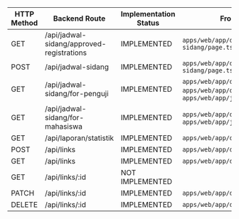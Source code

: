 | HTTP Method | Backend Route                               | Implementation Status | Frontend File Path (if found)                                                                                              |
|-------------|---------------------------------------------|-----------------------|----------------------------------------------------------------------------------------------------------------------------|
| GET         | /api/jadwal-sidang/approved-registrations   | IMPLEMENTED           | `apps/web/app/dashboard/admin/jadwal-sidang/page.tsx`                                                                      |
| POST        | /api/jadwal-sidang                          | IMPLEMENTED           | `apps/web/app/dashboard/admin/jadwal-sidang/page.tsx`                                                                      |
| GET         | /api/jadwal-sidang/for-penguji              | IMPLEMENTED           | `apps/web/app/dashboard/dosen/penilaian/page.tsx`, `apps/web/app/dashboard/jadwal-sidang/page.tsx`, `apps/web/app/jadwal-sidang/page.tsx` |
| GET         | /api/jadwal-sidang/for-mahasiswa            | IMPLEMENTED           | `apps/web/app/dashboard/jadwal-sidang/page.tsx`, `apps/web/app/jadwal-sidang/page.tsx`                                         |
| GET         | /api/laporan/statistik                      | IMPLEMENTED           | `apps/web/app/dashboard/admin/laporan/page.tsx`                                                                            |
| POST        | /api/links                                  | IMPLEMENTED           | `apps/web/app/dashboard/admin/links/page.tsx`                                                                              |
| GET         | /api/links                                  | IMPLEMENTED           | `apps/web/app/dashboard/admin/links/page.tsx`                                                                              |
| GET         | /api/links/:id                              | NOT IMPLEMENTED       |                                                                                                                            |
| PATCH       | /api/links/:id                              | IMPLEMENTED           | `apps/web/app/dashboard/admin/links/page.tsx`                                                                              |
| DELETE      | /api/links/:id                              | IMPLEMENTED           | `apps/web/app/dashboard/admin/links/page.tsx`                                                                              |
